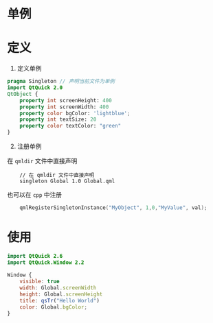 # 单例

# 定义

1. 定义单例

```qml
pragma Singleton // 声明当前文件为单例
import QtQuick 2.0
QtObject {
    property int screenHeight: 400
    property int screenWidth: 400
    property color bgColor: 'lightblue';
    property int textSize: 20
    property color textColor: "green"
}
```

2. 注册单例

在 `qmldir` 文件中直接声明

```qmldir
    // 在 qmldir 文件中直接声明 
    singleton Global 1.0 Global.qml
```

也可以在 `cpp` 中注册

```cpp
    qmlRegisterSingletonInstance("MyObject", 1,0,"MyValue", val);
```


# 使用

```qml
import QtQuick 2.6
import QtQuick.Window 2.2
 
Window {
    visible: true
    width: Global.screenWidth 
    height: Global.screenHeight
    title: qsTr("Hello World")
    color: Global.bgColor;
}
```

